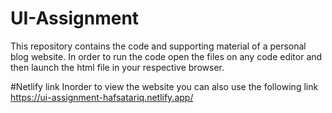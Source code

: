 # UI-Assignment
This repository contains the code and supporting material of a personal blog website. In order to run the code open the files on any code editor and then launch the html file in your respective browser.

#Netlify link
Inorder to view the website you can also use the following link
https://ui-assignment-hafsatariq.netlify.app/
